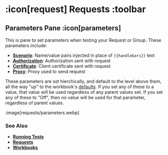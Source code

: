 # :icon[request] Requests :toolbar

## Parameters Pane :icon[parameters]

This is pane to set parameters when testing your Request or Group.  These parameters include:

* [**Scenario**](help:scenarios): Name/value pairs injected in place of `{{handlebars}}` text
* [**Authorization**](help:authorizations): Authorization sent with request
* [**Certificate**](help:certificates):  Client certificate sent with request
* [**Proxy**](help:proxies):  Proxy used to send request

These parameters are set hierchically, and default to the level above them, all the way "up" to the workbook's [defaults](help:defaults-and-settings).
If you set any of these to a value, that value will be used regardless of any parent values set.  If you set any of these to "Off", then
no value will be used for that parameter, regardless of parent values.

:image[requests/parameters.webp]

### See Also

* [**Running Tests**](help:running-tests)
* [**Requests**](help:requests)
* [**Workbooks**](help:workbooks)
